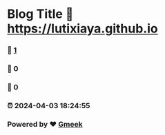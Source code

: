 # Blog Title :link: https://lutixiaya.github.io 
### :page_facing_up: [1](https://lutixiaya.github.io/tag.html) 
### :speech_balloon: 0 
### :hibiscus: 0 
### :alarm_clock: 2024-04-03 18:24:55 
### Powered by :heart: [Gmeek](https://github.com/Meekdai/Gmeek)
